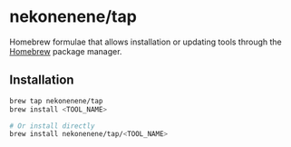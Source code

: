 # nekonenene/tap

Homebrew formulae that allows installation or updating tools through the [Homebrew](https://brew.sh/) package manager.

## Installation

```sh
brew tap nekonenene/tap
brew install <TOOL_NAME>

# Or install directly
brew install nekonenene/tap/<TOOL_NAME>
```
